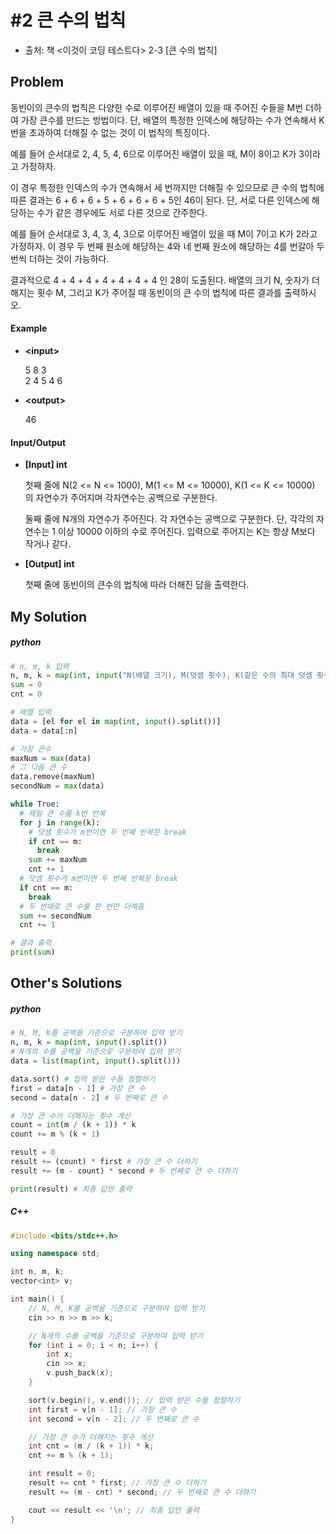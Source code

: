 # #2 큰 수의 법칙

- 출처: 책 <이것이 코딩 테스트다> 2-3 [큰 수의 법칙]



## Problem

동빈이의 큰수의 법칙은 다양한 수로 이루어진 배열이 있을 때 주어진 수들을 M번 더하여 가장 큰수를 만드는 방법이다. 단, 배열의 특정한 인덱스에 해당하는 수가 연속해서 K번을 초과하여 더해질 수 없는 것이 이 법칙의 특징이다.

예를 들어 순서대로 2, 4, 5, 4, 6으로 이루어진 배열이 있을 때, M이 8이고 K가 3이라고 가정하자.

이 경우 특정한 인덱스의 수가 연속해서 세 번까지만 더해질 수 있으므로 큰 수의 법칙에 따른 결과는 6 + 6 + 6 + 5 + 6 + 6 + 6 + 5인 46이 된다. 단, 서로 다른 인덱스에 해당하는 수가 같은 경우에도 서로 다른 것으로 간주한다.

예를 들어 순서대로 3, 4, 3, 4, 3으로 이루어진 배열이 있을 때 M이 7이고 K가 2라고 가정하자. 이 경우 두 번째 원소에 해당하는 4와 네 번째 원소에 해당하는 4를 번갈아 두 번씩 더하는 것이 가능하다.

결과적으로 4 + 4 + 4 + 4 + 4 + 4 + 4 인 28이 도출된다.
배열의 크기 N, 숫자가 더해지는 횟수 M, 그리고 K가 주어질 때 동빈이의 큰 수의 법칙에 따른 결과를 출력하시오.



#### Example

- **\<input>**                          

  5 8 3                                           
  2 4 5 4 6
  
- **\<output>**

  46



#### Input/Output

- **[Input] int**

  첫째 줄에 N(2 <= N <= 1000), M(1 <= M <= 10000), K(1 <= K <= 10000) 의 자연수가 주어지며 각자연수는 공백으로 구분한다.

  둘째 줄에 N개의 자연수가 주어진다. 각 자연수는 공백으로 구분한다.
  단, 각각의 자연수는 1 이상 10000 이하의 수로 주어진다. 입력으로 주어지는 K는 항상 M보다 작거나 같다.

- **[Output] int**

  첫째 줄에 동빈이의 큰수의 법칙에 따라 더해진 답을 출력한다.



## My Solution

##### python

```python
# n, m, k 입력
n, m, k = map(int, input("N(배열 크기), M(덧셈 횟수), K(같은 수의 최대 덧셈 횟수)").split())
sum = 0
cnt = 0

# 배열 입력
data = [el for el in map(int, input().split())]
data = data[:n]

# 가장 큰수
maxNum = max(data)
# 그 다음 큰 수
data.remove(maxNum)
secondNum = max(data)

while True:
  # 제일 큰 수를 k번 반복
  for j in range(k):
    # 덧셈 횟수가 m번이면 두 번째 반복문 break
    if cnt == m:
      break
    sum += maxNum
    cnt += 1
  # 덧셈 횟수가 m번이면 두 번째 반복문 break
  if cnt == m:
    break 
  # 두 번때로 큰 수를 한 번만 더해줌
  sum += secondNum
  cnt += 1

# 결과 출력
print(sum)
```



## Other's Solutions

##### python

```python
# N, M, K를 공백을 기준으로 구분하여 입력 받기
n, m, k = map(int, input().split())
# N개의 수를 공백을 기준으로 구분하여 입력 받기
data = list(map(int, input().split()))

data.sort() # 입력 받은 수들 정렬하기
first = data[n - 1] # 가장 큰 수
second = data[n - 2] # 두 번째로 큰 수

# 가장 큰 수가 더해지는 횟수 계산
count = int(m / (k + 1)) * k
count += m % (k + 1)

result = 0
result += (count) * first # 가장 큰 수 더하기
result += (m - count) * second # 두 번째로 큰 수 더하기

print(result) # 최종 답안 출력
```



##### C++

```c++
#include <bits/stdc++.h>

using namespace std;

int n, m, k;
vector<int> v;

int main() {
    // N, M, K를 공백을 기준으로 구분하여 입력 받기
    cin >> n >> m >> k;

    // N개의 수를 공백을 기준으로 구분하여 입력 받기
    for (int i = 0; i < n; i++) {
        int x;
        cin >> x;
        v.push_back(x);
    }

    sort(v.begin(), v.end()); // 입력 받은 수들 정렬하기
    int first = v[n - 1]; // 가장 큰 수
    int second = v[n - 2]; // 두 번째로 큰 수

    // 가장 큰 수가 더해지는 횟수 계산
    int cnt = (m / (k + 1)) * k;
    cnt += m % (k + 1);

    int result = 0;
    result += cnt * first; // 가장 큰 수 더하기
    result += (m - cnt) * second; // 두 번째로 큰 수 더하기

    cout << result << '\n'; // 최종 답안 출력
}
```

